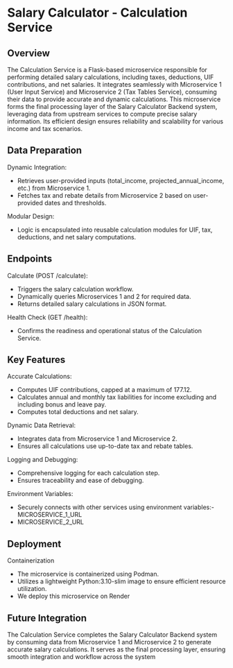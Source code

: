 # Salary Calculator - Calculation Service

## Overview
The Calculation Service is a Flask-based microservice responsible for performing detailed salary calculations, including taxes, deductions, UIF contributions, and net salaries. It integrates seamlessly with Microservice 1 (User Input Service) and Microservice 2 (Tax Tables Service), consuming their data to provide accurate and dynamic calculations.
This microservice forms the final processing layer of the Salary Calculator Backend system, leveraging data from upstream services to compute precise salary information. Its efficient design ensures reliability and scalability for various income and tax scenarios.

## Data Preparation
Dynamic Integration:
- Retrieves user-provided inputs (total_income, projected_annual_income, etc.) from Microservice 1.
- Fetches tax and rebate details from Microservice 2 based on user-provided dates and thresholds.

Modular Design:
- Logic is encapsulated into reusable calculation modules for UIF, tax, deductions, and net salary computations.

## Endpoints
Calculate (POST /calculate):
- Triggers the salary calculation workflow.
- Dynamically queries Microservices 1 and 2 for required data.
- Returns detailed salary calculations in JSON format.

Health Check (GET /health):
- Confirms the readiness and operational status of the Calculation Service.

## Key Features
Accurate Calculations:
- Computes UIF contributions, capped at a maximum of 177.12.
- Calculates annual and monthly tax liabilities for income excluding and including bonus and leave pay.
- Computes total deductions and net salary.

Dynamic Data Retrieval:
- Integrates data from Microservice 1 and Microservice 2.
- Ensures all calculations use up-to-date tax and rebate tables.

Logging and Debugging:
- Comprehensive logging for each calculation step.
- Ensures traceability and ease of debugging.

Environment Variables:
- Securely connects with other services using environment variables:- MICROSERVICE_1_URL
- MICROSERVICE_2_URL

## Deployment
Containerization
- The microservice is containerized using Podman.
- Utilizes a lightweight Python:3.10-slim image to ensure efficient resource utilization.
- We deploy this microservice on Render

## Future Integration
The Calculation Service completes the Salary Calculator Backend system by consuming data from Microservice 1 and Microservice 2 to generate accurate salary calculations. It serves as the final processing layer, ensuring smooth integration and workflow across the system


